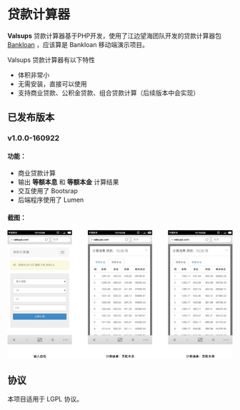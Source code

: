 # 贷款计算器

**Valsups** 贷款计算器基于PHP开发，使用了江边望海团队开发的贷款计算器包 [Bankloan](https://packagist.org/packages/jiangbianwanghai/bankloan) ，应该算是 Bankloan 移动端演示项目。

Valsups 贷款计算器有以下特性

- 体积非常小
- 无需安装，直接可以使用
- 支持商业贷款、公积金贷款、组合贷款计算（后续版本中会实现）


## 已发布版本

### v1.0.0-160922

#### 功能：

- 商业贷款计算
- 输出 **等额本息** 和 **等额本金** 计算结果
- 交互使用了 Bootsrap
- 后端程序使用了 Lumen

#### 截图：


![v1.0.0-160922](./assets/v1-160922.png)


## 协议

本项目适用于 LGPL 协议。
